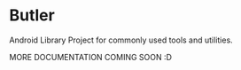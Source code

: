 Butler
======

Android Library Project for commonly used tools and utilities.

MORE DOCUMENTATION COMING SOON :D

